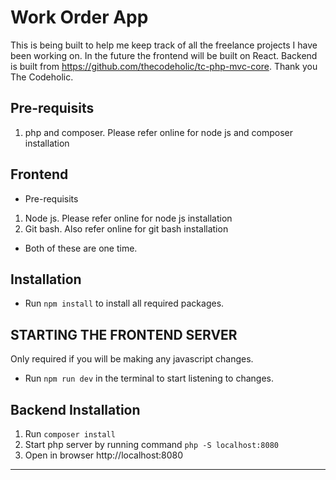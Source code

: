 # Work Order App

This is being built to help me keep track of all the freelance projects I have been working on.
In the future the frontend will be built on React. Backend is built from https://github.com/thecodeholic/tc-php-mvc-core.
Thank you The Codeholic.

## Pre-requisits

1. php and composer. Please refer online for node js and composer installation

## Frontend

- Pre-requisits

1. Node js. Please refer online for node js installation
2. Git bash. Also refer online for git bash installation

- Both of these are one time.

## Installation

- Run `npm install` to install all required packages.

## STARTING THE FRONTEND SERVER

Only required if you will be making any javascript changes.

- Run `npm run dev` in the terminal to start listening to changes.

## Backend Installation

1.  Run `composer install`
2.  Start php server by running command `php -S localhost:8080`
3.  Open in browser http://localhost:8080

---
